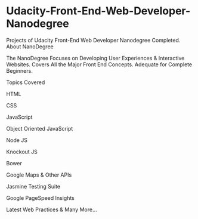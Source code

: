 # Udacity-Front-End-Web-Developer-Nanodegree
Projects of Udacity Front-End Web Developer Nanodegree Completed.
About NanoDegree

The NanoDegree Focuses on Developing User Experiences & Interactive Websites. Covers All the Major Front End Concepts. Adequate for Complete Beginners.

Topics Covered

HTML

CSS

JavaScript

Object Oriented JavaScript

Node JS

Knockout JS

Bower

Google Maps & Other APIs

Jasmine Testing Suite

Google PageSpeed Insights

Latest Web Practices
& Many More...
